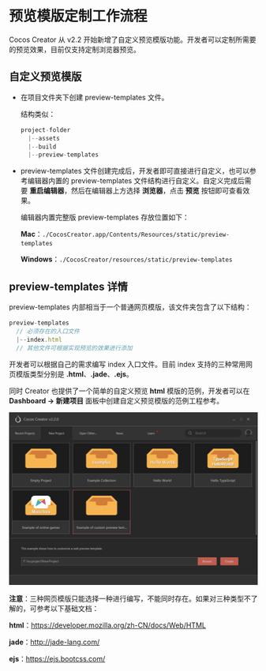 # 预览模版定制工作流程

Cocos Creator 从 v2.2 开始新增了自定义预览模版功能。开发者可以定制所需要的预览效果，目前仅支持定制浏览器预览。

## 自定义预览模版

- 在项目文件夹下创建 preview-templates 文件。

  结构类似：
    
  ```js
  project-folder
    |--assets
    |--build
    |--preview-templates
  ```

- preview-templates 文件创建完成后，开发者即可直接进行自定义，也可以参考编辑器内置的 preview-templates 文件结构进行自定义。自定义完成后需要 **重启编辑器**，然后在编辑器上方选择 **浏览器**，点击 **预览** 按钮即可查看效果。

  编辑器内置完整版 preview-templates 存放位置如下：

  **Mac**：`./CocosCreator.app/Contents/Resources/static/preview-templates`

  **Windows**：`./CocosCreator/resources/static/preview-templates`

## preview-templates 详情

preview-templates 内部相当于一个普通网页模版，该文件夹包含了以下结构：

```js
preview-templates
  // 必须存在的入口文件
  |--index.html
  // 其他文件可根据实现预览的效果进行添加
```

开发者可以根据自己的需求编写 index 入口文件。目前 index 支持的三种常用网页模版类型分别是 **.html**、**.jade**、**.ejs**。

同时 Creator 也提供了一个简单的自定义预览 **html** 模版的范例，开发者可以在 **Dashboard -> 新建项目** 面板中创建自定义预览模版的范例工程参考。

![自定义模版范例](./custom-preview-template/create.png)

**注意**：三种网页模版只能选择一种进行编写，不能同时存在。如果对三种类型不了解的，可参考以下基础文档：

**html**：<https://developer.mozilla.org/zh-CN/docs/Web/HTML>

**jade**：<http://jade-lang.com/>

**ejs**：<https://ejs.bootcss.com/>
